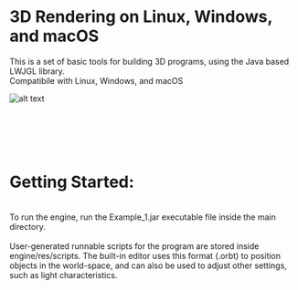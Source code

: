 # 3D Rendering on Linux, Windows, and macOS
This is a set of basic tools for building 3D programs, using the Java based LWJGL library.
<br />Compatibile with Linux, Windows, and macOS <br />

![alt text](https://github.com/jimdox/DeltaV/blob/master/engine/res/wb_splash.png)

<br />
<br />
<br />
<br />

# Getting Started:

<br />
To run the engine, run the Example_1.jar executable file inside the main directory.
<br />
<br />
User-generated runnable scripts for the program are stored inside engine/res/scripts. 
The built-in editor uses this format (.orbt) to position objects in the world-space, and can also be used to adjust other settings, such as light characteristics.





<br />
